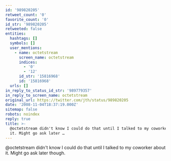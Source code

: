 ```yaml
---
id: '989820205'
retweet_count: '0'
favorite_count: '0'
id_str: '989820205'
retweeted: false
entities:
  hashtags: []
  symbols: []
  user_mentions:
    - name: octetstream
      screen_name: octetstream
      indices:
        - '0'
        - '12'
      id_str: '15816968'
      id: '15816968'
  urls: []
in_reply_to_status_id_str: '989779357'
in_reply_to_screen_name: octetstream
original_url: https://twitter.com/jth/status/989820205
date: '2008-11-04T18:37:19.000Z'
sitemap: false
robots: noindex
reply: true
title: >-
  @octetstream didn't know I could do that until I talked to my coworker about
  it. Might go ask later …
---
```


@octetstream didn't know I could do that until I talked to my coworker about it. Might go ask later though.